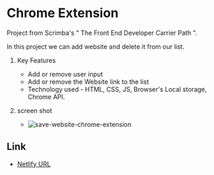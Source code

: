 # Chrome Extension

Project from Scrimba's " The Front End Developer Carrier Path ".

In this project we can add website and delete it from our list.

1. Key Features
   - Add or remove user input
   - Add or remove the Website link to the list
   - Technology used - HTML, CSS, JS, Browser's Local storage, Chrome API.
  
2. screen shot

   - ![save-website-chrome-extension](https://github.com/harshnaikAI/Chrome-extension-app/assets/124079700/ba205017-87ab-46a7-91d9-9caafa57dec0)
  
  
## Link 

   - [Netlify URL](https://chrome-extension-app-scrimb-pro.netlify.app/)
